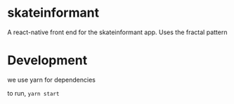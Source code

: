 # skateinformant

A react-native front end for the skateinformant app. Uses the fractal pattern

# Development

we use yarn for dependencies

to run, `yarn start`
